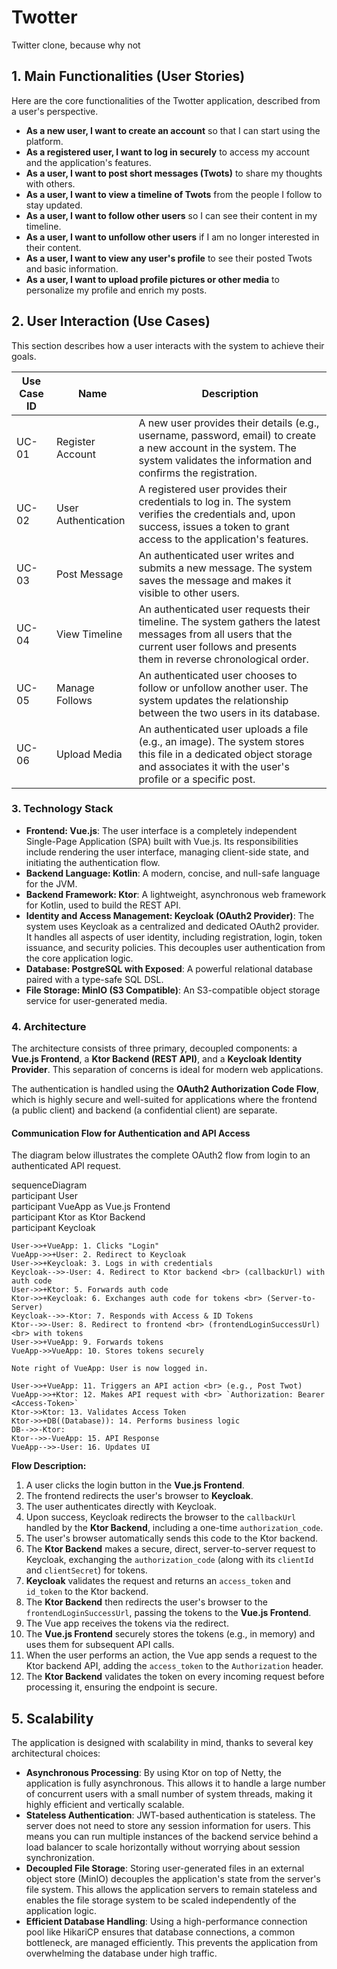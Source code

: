 # Twotter

Twitter clone, because why not

## 1. Main Functionalities (User Stories)

Here are the core functionalities of the Twotter application, described from a user's perspective.

- **As a new user, I want to create an account** so that I can start using the platform.
- **As a registered user, I want to log in securely** to access my account and the application's features.
- **As a user, I want to post short messages (Twots)** to share my thoughts with others.
- **As a user, I want to view a timeline of Twots** from the people I follow to stay updated.
- **As a user, I want to follow other users** so I can see their content in my timeline.
- **As a user, I want to unfollow other users** if I am no longer interested in their content.
- **As a user, I want to view any user's profile** to see their posted Twots and basic information.
- **As a user, I want to upload profile pictures or other media** to personalize my profile and enrich my posts.

## 2. User Interaction (Use Cases)

This section describes how a user interacts with the system to achieve their goals.

| Use Case ID | Name                | Description                                                                                                                                                                          |
| ----------- | ------------------- | ------------------------------------------------------------------------------------------------------------------------------------------------------------------------------------ |
| UC-01       | Register Account    | A new user provides their details (e.g., username, password, email) to create a new account in the system. The system validates the information and confirms the registration.       |
| UC-02       | User Authentication | A registered user provides their credentials to log in. The system verifies the credentials and, upon success, issues a token to grant access to the application's features.         |
| UC-03       | Post Message        | An authenticated user writes and submits a new message. The system saves the message and makes it visible to other users.                                                            |
| UC-04       | View Timeline       | An authenticated user requests their timeline. The system gathers the latest messages from all users that the current user follows and presents them in reverse chronological order. |
| UC-05       | Manage Follows      | An authenticated user chooses to follow or unfollow another user. The system updates the relationship between the two users in its database.                                         |
| UC-06       | Upload Media        | An authenticated user uploads a file (e.g., an image). The system stores this file in a dedicated object storage and associates it with the user's profile or a specific post.       |

### 3. Technology Stack

- **Frontend: Vue.js**: The user interface is a completely independent Single-Page Application (SPA) built with Vue.js. Its responsibilities include rendering the user interface, managing client-side state, and initiating the authentication flow.
- **Backend Language: Kotlin**: A modern, concise, and null-safe language for the JVM.
- **Backend Framework: Ktor**: A lightweight, asynchronous web framework for Kotlin, used to build the REST API.
- **Identity and Access Management: Keycloak (OAuth2 Provider)**: The system uses Keycloak as a centralized and dedicated OAuth2 provider. It handles all aspects of user identity, including registration, login, token issuance, and security policies. This decouples user authentication from the core application logic.
- **Database: PostgreSQL with Exposed**: A powerful relational database paired with a type-safe SQL DSL.
- **File Storage: MinIO (S3 Compatible)**: An S3-compatible object storage service for user-generated media.

### 4. Architecture

The architecture consists of three primary, decoupled components: a **Vue.js Frontend**, a **Ktor Backend (REST API)**, and a **Keycloak Identity Provider**. This separation of concerns is ideal for modern web applications.

The authentication is handled using the **OAuth2 Authorization Code Flow**, which is highly secure and well-suited for applications where the frontend (a public client) and backend (a confidential client) are separate.

#### Communication Flow for Authentication and API Access

The diagram below illustrates the complete OAuth2 flow from login to an authenticated API request.

sequenceDiagram  
 participant User  
 participant VueApp as Vue.js Frontend  
 participant Ktor as Ktor Backend  
 participant Keycloak

    User->>+VueApp: 1. Clicks "Login"
    VueApp->>+User: 2. Redirect to Keycloak
    User->>+Keycloak: 3. Logs in with credentials
    Keycloak-->>-User: 4. Redirect to Ktor backend <br> (callbackUrl) with auth code
    User->>+Ktor: 5. Forwards auth code
    Ktor->>+Keycloak: 6. Exchanges auth code for tokens <br> (Server-to-Server)
    Keycloak-->>-Ktor: 7. Responds with Access & ID Tokens
    Ktor-->>-User: 8. Redirect to frontend <br> (frontendLoginSuccessUrl) <br> with tokens
    User->>+VueApp: 9. Forwards tokens
    VueApp->>VueApp: 10. Stores tokens securely

    Note right of VueApp: User is now logged in.

    User->>+VueApp: 11. Triggers an API action <br> (e.g., Post Twot)
    VueApp->>+Ktor: 12. Makes API request with <br> `Authorization: Bearer <Access-Token>`
    Ktor->>Ktor: 13. Validates Access Token
    Ktor->>+DB((Database)): 14. Performs business logic
    DB-->>-Ktor:
    Ktor-->>-VueApp: 15. API Response
    VueApp-->>-User: 16. Updates UI

**Flow Description:**

1. A user clicks the login button in the **Vue.js Frontend**.
2. The frontend redirects the user's browser to **Keycloak**.
3. The user authenticates directly with Keycloak.
4. Upon success, Keycloak redirects the browser to the `callbackUrl` handled by the **Ktor Backend**, including a one-time `authorization_code`.
5. The user's browser automatically sends this code to the Ktor backend.
6. The **Ktor Backend** makes a secure, direct, server-to-server request to Keycloak, exchanging the `authorization_code` (along with its `clientId` and `clientSecret`) for tokens.
7. **Keycloak** validates the request and returns an `access_token` and `id_token` to the Ktor backend.
8. The **Ktor Backend** then redirects the user's browser to the `frontendLoginSuccessUrl`, passing the tokens to the **Vue.js Frontend**.
9. The Vue app receives the tokens via the redirect.
10. The **Vue.js Frontend** securely stores the tokens (e.g., in memory) and uses them for subsequent API calls.
11. When the user performs an action, the Vue app sends a request to the Ktor backend API, adding the `access_token` to the `Authorization` header.
12. The **Ktor Backend** validates the token on every incoming request before processing it, ensuring the endpoint is secure.

## 5. Scalability

The application is designed with scalability in mind, thanks to several key architectural choices:

- **Asynchronous Processing**: By using Ktor on top of Netty, the application is fully asynchronous. This allows it to handle a large number of concurrent users with a small number of system threads, making it highly efficient and vertically scalable.
- **Stateless Authentication**: JWT-based authentication is stateless. The server does not need to store any session information for users. This means you can run multiple instances of the backend service behind a load balancer to scale horizontally without worrying about session synchronization.
- **Decoupled File Storage**: Storing user-generated files in an external object store (MinIO) decouples the application's state from the server's file system. This allows the application servers to remain stateless and enables the file storage system to be scaled independently of the application logic.
- **Efficient Database Handling**: Using a high-performance connection pool like HikariCP ensures that database connections, a common bottleneck, are managed efficiently. This prevents the application from overwhelming the database under high traffic.
